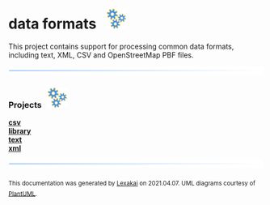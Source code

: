 # data formats &nbsp;&nbsp;![](documentation/images/gears-40.png)

This project contains support for processing common data formats, including text, XML, CSV and OpenStreetMap PBF files.

![](documentation/images/horizontal-line.png)

[//]: # (start-user-text)



[//]: # (end-user-text)

### Projects &nbsp; ![](documentation/images/gears-40.png)

[**csv**](csv/README.md)  
[**library**](library/README.md)  
[**text**](text/README.md)  
[**xml**](xml/README.md)  

[//]: # (start-user-text)



[//]: # (end-user-text)

![](documentation/images/horizontal-line.png)

  
<sub>This documentation was generated by [Lexakai](https://github.com/Telenav/lexakai) on 2021.04.07. UML diagrams courtesy
of [PlantUML](http://plantuml.com).</sub>
